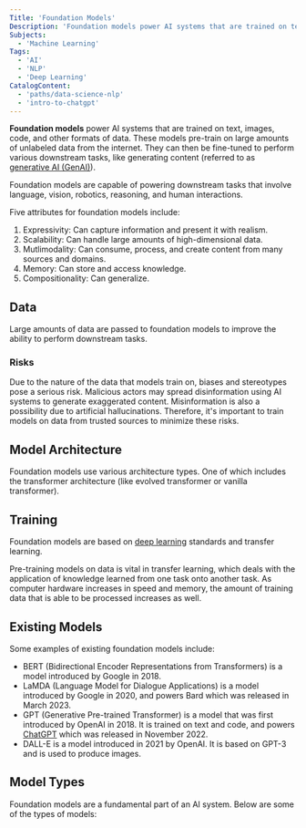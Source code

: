 ```yaml
---
Title: 'Foundation Models'
Description: 'Foundation models power AI systems that are trained on text, images, code, and other formats of data.'
Subjects:
  - 'Machine Learning'
Tags:
  - 'AI'
  - 'NLP'
  - 'Deep Learning'
CatalogContent:
  - 'paths/data-science-nlp'
  - 'intro-to-chatgpt'
---
```


**Foundation models** power AI systems that are trained on text, images, code, and other formats of data. These models pre-train on large amounts of unlabeled data from the internet. They can then be fine-tuned to perform various downstream tasks, like generating content (referred to as [generative AI (GenAI)](https://www.codecademy.com/resources/docs/ai/generative-ai)).

Foundation models are capable of powering downstream tasks that involve language, vision, robotics, reasoning, and human interactions.

Five attributes for foundation models include:

1. Expressivity: Can capture information and present it with realism.
2. Scalability: Can handle large amounts of high-dimensional data.
3. Mutlimodality: Can consume, process, and create content from many sources and domains.
4. Memory: Can store and access knowledge.
5. Compositionality: Can generalize.

## Data

Large amounts of data are passed to foundation models to improve the ability to perform downstream tasks.

### Risks

Due to the nature of the data that models train on, biases and stereotypes pose a serious risk. Malicious actors may spread disinformation using AI systems to generate exaggerated content. Misinformation is also a possibility due to artificial hallucinations. Therefore, it's important to train models on data from trusted sources to minimize these risks.

## Model Architecture

Foundation models use various architecture types. One of which includes the transformer architecture (like evolved transformer or vanilla transformer).

## Training

Foundation models are based on [deep learning](https://www.codecademy.com/resources/docs/ai/machine-learning) standards and transfer learning.

Pre-training models on data is vital in transfer learning, which deals with the application of knowledge learned from one task onto another task. As computer hardware increases in speed and memory, the amount of training data that is able to be processed increases as well.

## Existing Models

Some examples of existing foundation models include:

- BERT (Bidirectional Encoder Representations from Transformers) is a model introduced by Google in 2018.
- LaMDA (Language Model for Dialogue Applications) is a model introduced by Google in 2020, and powers Bard which was released in March 2023.
- GPT (Generative Pre-trained Transformer) is a model that was first introduced by OpenAI in 2018. It is trained on text and code, and powers [ChatGPT](https://www.codecademy.com/resources/docs/ai/chatgpt) which was released in November 2022.
- DALL-E is a model introduced in 2021 by OpenAI. It is based on GPT-3 and is used to produce images.

## Model Types

Foundation models are a fundamental part of an AI system. Below are some of the types of models:
